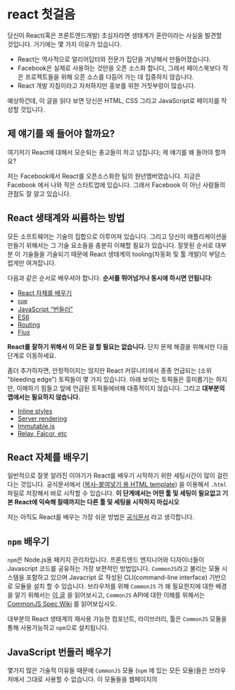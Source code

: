 # react 첫걸음

당신이 React(혹은 프론트엔드개발) 초심자라면 생태계가 혼란이라는 사실을 발견할 것입니다. 거기에는 몇 가지 이유가 있습니다.

* React는 역사적으로 얼리어답터와 전문가 집단을 겨냥해서 만들어졌습니다.
* Facebook은 실제로 사용하는 것만을 오픈 소스화 합니다, 그래서 페이스북보다 작은 프로젝트들을 위해 오픈 소스를 다듬어 가는 데 집중하지 않습니다.
* React 개발 지침이라고 자처하지만 홍보를 위한 거짓부렁이 많습니다.

예상하건데, 이 글을 읽다 보면 당신은 HTML, CSS 그리고 JavaScript로 페이지를 작성할 것입니다.

## 제 얘기를 왜 들어야 할까요?

여기저기 React에 대해서 모순되는 충고들이 차고 넘칩니다; 제 얘기를 왜 들어야 할까요?

저는 Facebook에서 React를 오픈소스화한 팀의 원년멤버였습니다. 지금은 Facebook 에서 나와 작은 스타트업에 있습니다. 그래서 Facebook 이 아닌 사람들의 관점도 잘 알고 있습니다.

## React 생태계와 씨름하는 방법

모든 소프트웨어는 기술의 집합으로 이루어져 있습니다. 그리고 당신이 애플리케이션을 만들기 위해서는 그 기술 요소들을 충분히 이해할 필요가 있습니다. 잘못된 순서로 대부분 이 기술들을 기술되기 때문에 React 생태계의 tooling(자동화 및 툴 개발)이 부담스럽게만 여겨잡니다.

다음과 같은 순서로 배우셔야 합니다. **순서를 뛰어넘거나 동시에 하시면 안됩니다**:

* [React 자체를 배우기](#learning-react-itself)
* [`npm`](#learning-npm)
* [JavaScript “번들러”](#learning-javascript-bundlers)
* [ES6](#learning-es6)
* [Routing](#learning-routing)
* [Flux](#learning-flux)

**React를 잘하기 위해서 이 모든 걸 할 필요는 없습니다.** 단지 문제 해결을 위해서만 다음 단계로 이동하세요.

좀더 추가하자면, 안정적이지는 않지만 React 커뮤니티에서 종종 언급되는 (소위 "bleeding edge") 토픽들이 몇 가지 있습니다. 아래 보이는 토픽들은 흥미롭기는 하지만, 이해하기 힘들고 앞에 언급된 토픽들에비해 대중적이지 않습니다. 그리고 **대부분의 앱에서는 필요하지 않습니다.**
* [Inline styles](#learning-inline-styles)
* [Server rendering](#learning-server-rendering)
* [Immutable.js](#learning-immutablejs)
* [Relay, Falcor, etc](#learning-relay-falcor-etc)

## React 자체를 배우기

일반적으로 잘못 알려진 이야기가 React를 배우기 시작하기 위한 세팅시간이 많이 걸린다는 것입니다. 공식문서에서 ([복사-붙여넣기 용 HTML template](https://facebook.github.io/react/docs/getting-started.html#quick-start-without-npm)) 을 이용해서 `.html` 파일로 저장해서 바로 시작할 수 있습니다. **이 단계에서는 어떤 툴 및 세팅이 필요없고 기본 React에 익숙해 질때까지는 다른 툴 및 세팅을 시작하지 마십시오**

저는 아직도 React를 배우는 가장 쉬운 방법은 [공식문서](https://facebook.github.io/react/docs/tutorial.html) 라고 생각합니다.

## `npm` 배우기

`npm`은 Node.js용 패키지 관리자입니다. 프론트엔드 엔지니어와 디자이너들이 Javascript 코드를 공유하는 가장 보편적인 방법입니다. `CommonJS`라고 불리는 모듈 시스템을 포함하고 있으며 Javacript 로 작성된 CLI(command-line interface) 기반으로 모듈을 설치 할 수 있습니다. 브라우저를 위해 `CommonJS` 가 왜 필요한지에 대한 배경을 알기 위해서는 [이 글](http://0fps.net/2013/01/22/commonjs-why-and-how/) 을 읽어보시고, `CommonJS` API에 대한 이해를 위해서는 [CommonJS Spec Wiki](http://wiki.commonjs.org/wiki/Introduction) 를 읽어보십시오.

대부분의 React 생태계의 재사용 가능한 컴포넌트, 라이브러리, 툴은 `CommonJS` 모듈을 통해 사용가능하고 `npm`으로 설치됩니다.

## JavaScript 번들러 배우기

몇가지 많은 기술적 이유들 때문에 `CommonJS` 모듈 (`npm` 에 있는 모든 모듈)들은 브라우저에서 그대로 사용할 수 없습니다. 이 모듈들을 웹페이지의 <script> 태그에 포함된 `.js` 파일들을 포함하기 위해서는 Javascript 번들러가 필요합니다.

Javascript 번들러의 예를 들자면 `webpack` 과 `browserify`가 있습니다. 모두 좋은 선택입니다. 하지만 저는 큰 애플리케이션의 개발을 쉽게 도와주는 기능이 많은 `webpack` 을 선호합니다. 문서화가 좀 헷갈린다면 [개발 시작을 위한 플러그앤 플레이 템플릿](https://github.com/petehunt/react-webpack-template)이 있고, 조금 더 복잡한 경우에는 제가 작성한 [webpack 사용기](https://github.com/petehunt/webpack-howto)도 있습니다.

명심할 점 : `CommonJS`는 `require()` 함수를 모듈 임포트에 사용합니다. 그래서 많은 사람들이 `require.js`로 불리는 프로젝트와 뭔가 해야하는 지 헷갈립니다. 여러가지 기술적 이유로 `require.js`를 쓰지 말것을 추천해 드립니다. React생태계에서도 일반적이지는 않습니다.

## ES6 배우기

React 예제에서 JSX(React 튜토리얼을 배울때 보던)를 감싸고 있던 코드에서 아마 당신은 재미있는 문법들을 보았을 것입니다. ES6 라고 불리는 이것은 Javascript의 최신버전입니다. 그래서 아직 당신은 이것을 배운적이 없었을 겁니다. 브라우저에서 아직은 완전히 지원되지 않지만, 번들러는 적합한 설정과 함께 브라우저가 이해할 수 있게 변환시켜 줍니다.

만약 당신이 작업을 그저 React를 통해 완수하려면  **ES6배우는 것은 건너뛰거나** 혹은 작업 중에 시도해 볼 수도 있습니다.

React 컴포넌트를 만들기 위해서 더 선호되는 방법이 ES6라는 이야기를 많이 들었을 수도 있습니다. 사실이 아닙니다. 대부분 사람은 (Facebook 엔지니어 포함) `React.createClass()` 로 클래스를 만듭니다.
(역자 주. ES6에서는 function 처럼 class 키워드를 통해 생성합니다.)

## routing 배우기

싱글페이지 앱(SPA)은 요즘 일시적인 대 유행입니다. 이들은 한번 페이지를 로딩한 뒤, 사용자가 링크나 버튼을 클릭하면 페이지에서 돌고 있던 javascript 가 주소창을 바꿉니다. 그러나 웹페이지가 갱신되지 않습니다. 주소창의 주소를 관리하는 것은 이른바 **router** 가 관장합니다.

React 생태계의 가장 유명한 router는 [react-router](https://github.com/rackt/react-router) 입니다. 만약 싱글페이지 앱을 만든다면 쓰면 안 되는 좋은 이유가 없는 한 이용하시면 됩니다.

**싱글페이지앱을 만들지 않는다면 router를 사용하지 마세요***. 대부분 프로젝트는 어쨌든 더 큰 애플리케이션의 안쪽에서 동작하는 작은 컴포넌트로 시작합니다.

## Flux 배우기

Flux를 아마도 들어보셨을 거라고 봅니다. Flux에 대해서는 엄청나게 많은 잘못 알려진 정보들 투성이입니다.

많은 사람이 애플리케이션을 만들고 자신들의 데이터 모델을 정의하기를 원합니다. 그래서 그 일들을 위해 Flux를 사용하기 원합니다. **이것은 Flux를 적용하는 나쁜 방법입니다. Flux는 오직 많은 컴포넌트가 만들어지고 난 뒤 한 번만 더해져야 합니다.**

React 컴포넌트는 계층적으로 정돈됩니다. 대부분의 경우에, 당신의 데이터 모델은 계층구조를 따릅니다. 이런 상황에서는 Flux가 당신에게 쓸모없습니다. 하지만 때때로 당신의 데이터 모델이 계층적이지 않을 수 있습니다. React 컴포넌트가 본 기능에 충실하지 않은 `props`를 받아야 하는 상황들이 시작된다거나, 작은 컴포넌트들이 매우 복작하게 엉키기 시작한다면 Flux를 고려할 시간입니다.

**당신이 Flux가 필요할때 알게 될 것입니다. 만약 당신이 확실한 필요성이 느껴지지 않는 상태면 사용할 필요 없습니다..**

Flux를 사용하기로 했다면 가장 유명하고 잘 문서화 되어 있는 Flux 라이브러리는 [Redux](http://redux.js.org/)입니다. 대체할 만한 것들은 *많고* 일일이 평가해보고 싶은 생각이 드시겠지만, 제 충고는 일단 가장 유명한 것을 사용해 보는 것입니다.

## 인라인 스타일 배우기

React가 생겨나기 전에, 많은 사람은 CSS 스타일들을 SASS같은 전처리기로 만들어진 복잡한 스타일 시트와 함께 재사용했습니다. React가 재사용 가능한 컴포넌트를 쉽게 만들 수 있게 한 이후로, 스타일 시트는 다소 복잡함이 줄어들 수 있게 되었습니다. 커뮤니티의 다수(나를 포함해서)들은 스타일시트를 완전히 제거하는 실험들을 하고 있습니다.

이것은 여러 가지 이유를 고려하면 상당히 미친 아이디어 입니다. 이렇게 하면 미디어쿼리가 더 어려워지고 이런 기술을 사용하는 데에는 성능의 한계가 있을 수도 있습니다. **React를 시작할 때에는 style 관련된 것들은 하던데로 진행하십시오**

React가 어떻게 동작하는지 감이 오고 나면 대체 가능한 기술들을 찾아보게 될 것입니다. 그중 유명한 녀석이 [BEM](https://en.bem.info/)입니다. 단계적으로 CSS 전처리기를 폐지하기를 추천합니다. 왜냐하면, React는 당신에게 스타일들을 재사용할 수 있는 강력한 방법들을 (컴포넌트를 재사용하면서) 제공하기 때문이고 Javascript 번들러는 더 효과적인 방법으로 스타일 시트들을 만들어내기 때문입니다. ( [OSCON에서 제가 한 발표](https://www.youtube.com/watch?v=VkTCL6Nqm6Y) 를 공유합니다.) 보시면 아시겠지만 다른 Javascript 라이브러리와 마찬가지로 CSS 전처리기와 궁합이 좋습니다.

대안으로 [CSS Modules](http://glenmaddern.com/articles/css-modules) 을 사용할 수도 있고, 조금 더 자세하게는 [react-css-modules](https://github.com/gajus/react-css-modules) 를 살펴볼 수도 있습니다. CSS 모듈들과 함께 여전히 CSS (or SASS/LESS/Stylus)를 작성할 수 있지만 React 안의 인라인 스타일로 CSS 파일을 구성할 수 있습니다.  BEM 같은 방법론을 사용한다면 class name을 관리하는 것을 걱정할 필요도 없습니다. 이것은 모듈 시스템안에서 다뤄지기 때문입니다.

## 서버 렌더링 배우기

서버 렌더링은 종종 "유니버설" 혹은 "동형" 자바스크립트로 불립니다. 이것이 의미하는 바는 React 컴포넌를 사용해 static HTML을 서버에서 그릴수 있다는 이야기 입니다. 이렇게 하면 첫화면 UI를 보기위해 JS 파일을 다운받는 시간이 절약되고 React는 서버에서 렝더링한 HTML을 재사용해 클라이언트에서 페이지를 만들 필요가 없기 때문에 페이지 초기 진입 과정의 성능을 개선시켜줍니다.

만약 초기 렌더링 속도가 너무 느리다거나 서치엔진의 순위를 개선하고 싶다면 서버렝더링이 필요합니다. 구글이 클라이언트 렌더링 콘텐츠에 대해 index를 만드는 것은 사실이지만, 2016년 1월까지는 클라이언트 렌더링의 성능에 대한 패널티 때문에 잠재적으로 검색 순위에 부정적인 영향을 미치는 것으로 측정되었습니다.

서버 렌더링은 제대로 하기 위해서는 아직은 많은 세팅을 필요로 합니다. 서버 렌더링을 염두에 두지 않고 React 컴포넌트는 작성되었기 때문에(투명하게 지원하지만), 일단 애플리케이션을 만들고 서버 렌더링은 이후에 생각해야 합니다. 서버 렌더링을 지원하기 위해 모든 컴포넌트를 새로 짤 필요는 없을 것입니다.

## Immutable.js 배우기

[Immutable.js](https://facebook.github.io/immutable-js/) 는 React 앱을 만들때 발생하는 특정한 성능 이슈를 해결하는 데 도움을 주는 데이터 구조체들의 집합을 제공합니다. 이 훌륭한 라이브러리를 앞으로 많이 사용하게 될것입니다. 하지만 당신이 성능에 미치는 영향의 진가를 알아볼 때까지는 완전히 불필요할 것입니다.

## Relay, Falcor 등등

이 기술들은 AJAX 요청들을 줄여주는 도움을 줄 것입니다. 아직 그것들은 최신 기술에 속하므로 너무 많은 AJAX 요청 때문에 문제가 되는 일이 아니라면 Relay나 Falcor 등은 필요 없습니다.
